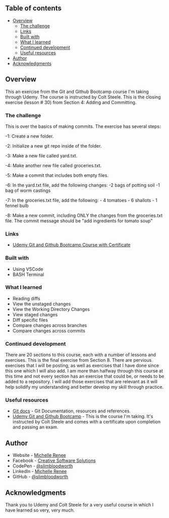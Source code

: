 ## Table of contents

- [Overview](#overview)
  - [The challenge](#the-challenge)  
  - [Links](#links)
  - [Built with](#built-with)
  - [What I learned](#what-i-learned)
  - [Continued development](#continued-development)
  - [Useful resources](#useful-resources)
- [Author](#author)
- [Acknowledgments](#acknowledgments)

## Overview

This an exercise from the Git and Github Bootcamp course I'm taking through Udemy. The course is instructed by Colt Steele. This is the closing exercise (lesson # 30) from Section 4: Adding and Committing.

### The challenge

This is over the basics of making commits.
The exercise has several steps:

-1: Create a new folder.

-2: Initialize a new git repo inside of the folder.

-3: Make a new file called yard.txt.

-4: Make another new file called groceries.txt.

-5: Make a commit that includes both empty files.

-6: In the yard.txt file, add the following changes: -2 bags of potting soil -1 bag of worm castings

-7: In the groceries.txt file, add the following: - 4 tomatoes - 6 shallots - 1 fennel bulb

-8: Make a new commit, including ONLY the changes from the groceries.txt file. The commit message should be "add ingredients for tomato soup"

### Links

- [Udemy Git and Github Bootcamp Course with Certificate](https://www.udemy.com/course/git-and-github-bootcamp/)

### Built with

- Using VSCode
- BASH Terminal

### What I learned

- Reading diffs
- View the unstaged changes
- View the Working Directory Changes
- View staged changes
- Diff specific files
- Compare changes across branches
- Compare changes across commits

### Continued development

There are 20 sections to this course, each with a number of lessons and exercises. This is the final exercise from Section 8. There are pervious exercises that I will be posting, as well as exercises that I have done since this one which I will also add. I am more than halfway through this course at this time and not every section has an exercise that could be, or needs to be added to a repository. I will add those exercises that are relevant as it will help solidify my understanding and better develop my skill through practice.

### Useful resources

- [Git docs](https://git-scm.com/doc) - Git Documentation, resources and references.
- [Udemy Git and Github Bootcamp](https://www.udemy.com/course/git-and-github-bootcamp/) - This is the course I'm taking. It's instructed by Colt Steele and comes with a certificate upon completion and passing an exam.

## Author

- Website - [Michelle Renee](https://slimbloodworth.editorx.io/portfolio)
- Facebook - [Creative Software Solutions](https://www.facebook.com/profile.php?id=100073842390690)
- CodePen - [@slimbloodworth](https://codepen.io/slimbloodworth)
- LinkedIn - [Michelle Renee](https://www.linkedin.com/in/michelle-renee-99b455187/)
- GitHub - [@slimbloodworth](https://github.com/SlimBloodworth)

## Acknowledgments

Thank you to Udemy and Colt Steele for a very useful course in which I have learned so very, very much.
